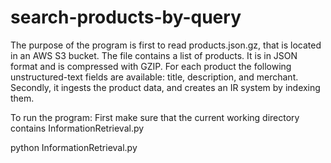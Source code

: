 # search-products-by-query

The purpose of the program is first to read products.json.gz, that is located in an AWS S3 bucket. The file contains a list of products. It is in JSON format and is compressed with GZIP. For each product the following unstructured-text fields are available: title, description, and merchant. Secondly, it ingests the product data, and creates an IR system by indexing them. 


To run the program:
First make sure that the current working directory contains  InformationRetrieval.py

python InformationRetrieval.py

